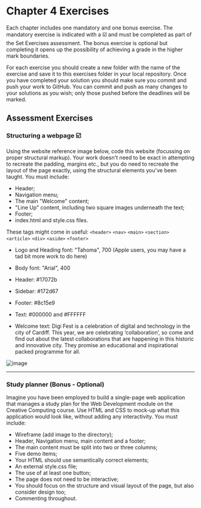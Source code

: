 # Chapter 4 Exercises
Each chapter includes one mandatory and one bonus exercise. The mandatory exercise is indicated with a :ballot_box_with_check: and must be completed as part of the Set Exercises assessment. The bonus exercise is optional but completing it opens up the possibility of achieving a grade in the higher mark boundaries.

For each exercise you should create a new folder with the name of the exercise and save it to this exercises folder in your local repository. Once you have completed your solution you should make sure you commit and push your work to GitHub. You can commit and push as many changes to your solutions as you wish; only those pushed before the deadlines will be marked.

## Assessment Exercises

### Structuring a webpage :ballot_box_with_check:

Using the website reference image below, code this website (focussing on proper structural markup). Your work doesn't need to be exact in attempting to recreate the padding, margins etc., but you do need to recreate the layout of the page exactly, using the structural elements you've been taught. You must include:

- Header;
- Navigation menu;
- The main "Welcome" content;
- "Line Up" content, including two square images underneath the text;
- Footer;
- index.html and style.css files.

These tags might come in useful: `<header>` `<nav>` `<main>` `<section>` `<article>` `<div>` `<aside>` `<footer>`

- Logo and Heading font: "Tahoma", 700 (Apple users, you may have a tad bit more work to do here)
- Body font: "Arial", 400
- Header: #17072b
- Sidebar: #172d67
- Footer: #8c15e9
- Text: #000000 and #FFFFFF

- Welcome text: Digi Fest is a celebration of digital and technology in the city of Cardiff. This year, we are celebrating ‘collaboration’, so come and find out about the latest collaborations that are happening in this historic and innovative city. They promise an educational and inspirational packed programme for all.

![image][def]

<hr>

### Study planner (Bonus - Optional)

Imagine you have been employed to build a single-page web application that manages a study plan for the Web Development module on the Creative Computing course. Use HTML and CSS to mock-up what this application would look like, without adding any interactivity. You must include:

- Wireframe (add image to the directory);
- Header, Navigation menu, main content and a footer;
- The main content must be split into two or three columns;
- Five demo items;
- Your HTML should use semantically correct elements;
- An external style.css file;
- The use of at least one button;
- The page does not need to be interactive;
- You should focus on the structure and visual layout of the page, but also consider design too;
- Commenting throughout.


[def]: DigiFest.jpg
